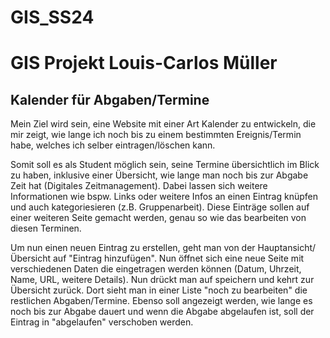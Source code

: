 # GIS_SS24
# **GIS Projekt Louis-Carlos Müller**
## Kalender für Abgaben/Termine


Mein Ziel wird sein, eine Website mit einer Art Kalender zu entwickeln, die mir zeigt, wie lange ich noch bis zu einem bestimmten Ereignis/Termin habe, welches ich selber eintragen/löschen kann.

Somit soll es als Student möglich sein, seine Termine übersichtlich im Blick zu haben, inklusive einer Übersicht, wie lange man noch bis zur Abgabe Zeit hat (Digitales Zeitmanagement). Dabei lassen sich weitere Informationen wie bspw. Links oder weitere Infos an einen Eintrag knüpfen und auch kategoriesieren (z.B. Gruppenarbeit). Diese Einträge sollen auf einer weiteren Seite gemacht werden, genau so wie das bearbeiten von diesen Terminen.

Um nun einen neuen Eintrag zu erstellen, geht man von der Hauptansicht/Übersicht auf "Eintrag hinzufügen". Nun öffnet sich eine neue Seite mit verschiedenen Daten die eingetragen werden können (Datum, Uhrzeit, Name, URL, weitere Details). Nun drückt man auf speichern und kehrt zur Übersicht zurück. Dort sieht man in einer Liste "noch zu bearbeiten" die restlichen Abgaben/Termine. Ebenso soll angezeigt werden, wie lange es noch bis zur Abgabe dauert und wenn die Abgabe abgelaufen ist, soll der Eintrag in "abgelaufen" verschoben werden.
